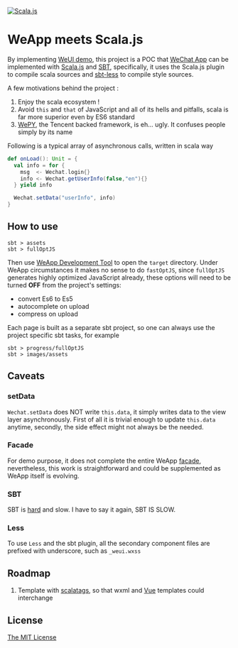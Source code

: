 [![Scala.js](https://www.scala-js.org/assets/badges/scalajs-0.6.17.svg)](https://www.scala-js.org)

# WeApp meets Scala.js

By implementing [WeUI demo](https://github.com/Tencent/weui-wxss/), this project is a POC that [WeChat App](https://github.com/Wechat-Group/awesome-wechat-weapp)
can be implemented with [Scala.js](https://www.scala-js.org/) and [SBT](https://www.scala-sbt.org/), specifically,
it uses the Scala.js plugin to compile scala sources and [sbt-less](https://github.com/sbt/sbt-less#sbt-less) to compile style sources.

A few motivations behind the project :

1. Enjoy the scala ecosystem !
2. Avoid `this` and `that` of JavaScript and all of its hells and pitfalls, scala is far more superior even by ES6 standard
3. [WePY](https://tencent.github.io/wepy/), the Tencent backed framework, is eh... ugly. It confuses people simply by its name

Following is a typical array of asynchronous calls, written in scala way

```scala
def onLoad(): Unit = {
  val info = for {
    msg  <- Wechat.login{}
    info <- Wechat.getUserInfo(false,"en"){}
  } yield info

  Wechat.setData("userInfo", info)
}

```
## How to use

```
sbt > assets
sbt > fullOptJS
```

Then use [WeApp Development Tool](https://mp.weixin.qq.com/debug/wxadoc/dev/devtools/download.html) to open the `target` directory.
Under WeApp circumstances it makes no sense to do `fastOptJS`, since `fullOptJS` generates highly optimized JavaScript already,
these options will need to be turned **OFF** from the project's settings:

 - convert Es6 to Es5
 - autocomplete on upload
 - compress on upload

Each page is built as a separate sbt project, so one can always use the project specific sbt tasks, for example

```
sbt > progress/fullOptJS
sbt > images/assets
```

## Caveats

### setData

`Wechat.setData` does NOT write `this.data`, it simply writes data to the view layer asynchronously.
First of all it is trivial enough to update `this.data` anytime, secondly, the side effect might not always be the needed.

### Facade

For demo purpose, it does not complete the entire WeApp [facade](https://mp.weixin.qq.com/debug/wxadoc/dev/api/), nevertheless,
this work is straightforward and could be supplemented as WeApp itself is evolving.

### SBT

SBT is [hard](http://www.lihaoyi.com/post/SowhatswrongwithSBT.html) and slow. I have to say it again, SBT IS SLOW.

### Less

To use `Less` and the sbt plugin, all the secondary component files are prefixed with underscore, such as `_weui.wxss`

## Roadmap

1. Template with [scalatags](https://github.com/lihaoyi/scalatags), so that wxml and [Vue](https://vuejs.org/v2/guide/syntax.html) templates could interchange

## License

[The MIT License](http://opensource.org/licenses/MIT)


